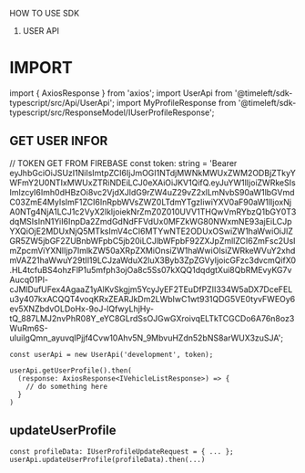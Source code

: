 HOW TO USE SDK

1. USER API

# IMPORT
import { AxiosResponse } from 'axios';
import UserApi from '@timeleft/sdk-typescript/src/Api/UserApi';
import MyProfileResponse from '@timeleft/sdk-typescript/src/ResponseModel/IUserProfileResponse';

## GET USER INFOR
 // TOKEN GET FROM FIREBASE
   const token: string =
        'Bearer eyJhbGciOiJSUzI1NiIsImtpZCI6IjJmOGI1NTdjMWNkMWUxZWM2ODBjZTkyYWFmY2U0NTIxMWUxZTRiNDEiLCJ0eXAiOiJKV1QifQ.eyJuYW1lIjoiZWRkeSIsImlzcyI6Imh0dHBzOi8vc2VjdXJldG9rZW4uZ29vZ2xlLmNvbS90aW1lbGVmdC03ZmE4MyIsImF1ZCI6InRpbWVsZWZ0LTdmYTgzIiwiYXV0aF90aW1lIjoxNjA0NTg4NjA1LCJ1c2VyX2lkIjoiekNrZmZ0Z010UVV1THQwVmRYbzQ1bGY0T3dqMSIsInN1YiI6InpDa2ZmdGdNdFFVdUx0MFZkWG80NWxmNE93ajEiLCJpYXQiOjE2MDUxNjQ5MTksImV4cCI6MTYwNTE2ODUxOSwiZW1haWwiOiJlZGR5ZW5jbGF2ZUBnbWFpbC5jb20iLCJlbWFpbF92ZXJpZmllZCI6ZmFsc2UsImZpcmViYXNlIjp7ImlkZW50aXRpZXMiOnsiZW1haWwiOlsiZWRkeWVuY2xhdmVAZ21haWwuY29tIl19LCJzaWduX2luX3Byb3ZpZGVyIjoicGFzc3dvcmQifX0.HL4tcfuBS4ohzFlP1u5mfph3ojOa8c5Ss07kXQQ1dqdgtXui8QbRMEvyKG7vAucq01Pl-cJMlDufUFex4AgaaZ1yAlKvSkgjm5YcyJyEF2TEuDfPZII334W5aDX7DceFELu3y407kxACQQT4voqKRxZEARJkDm2LWbIwC1wt931QDG5VE0tyvFWEOy6ev5XNZbdvOLDoHx-9oJ-lQfwyLhjHy-tQ_887LMJ2nvPhR08Y_eYC8GLrdSsOJGwGXroivqELTkTCGCDo6A76n8oz3WuRm6S-uIuilgQmn_ayuvqIPjjf4Cvw10Ahv5N_9MbvuHZdn52bNS8arWUX3zuSJA';

    const userApi = new UserApi('development', token);

    userApi.getUserProfile().then(
      (response: AxiosResponse<IVehicleListResponse>) => {
        // do something here
      }
    )

## updateUserProfile
    const profileData: IUserProfileUpdateRequest = { ... };
    userApi.updateUserProfile(profileData).then(...)